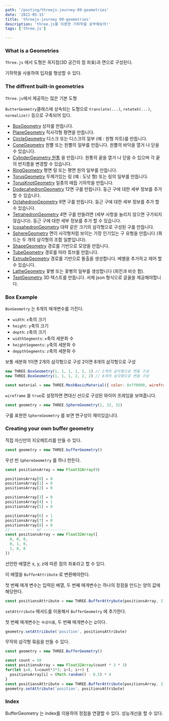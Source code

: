```yaml
---
path: '/posting/threejs-journey-09-geometries'
date: '2021-05-15'
title: 'threejs-journey 09-geometries'
description: 'three.js를 이용한 기하학을 공부해보자!'
tags: ['three.js']

---
```


### What is a Geometries

`Three.js` 에서 도형은 꼭지점(3D 공간의 점 좌표)과 면으로 구성된다.

기하학을 사용하여 입자를 형성할 수 있다.



### The diffrent built-in geometries

`Three.js`에서 제공하는 많은 기본 도형

`ButterGeometry`클래스에 상속되는 도형으로 `translate(...)`, `rotateX(...)`, `normalize()` 등으로 구축되어 있다.

- [BoxGeometry](https://threejs.org/docs/#api/en/geometries/BoxGeometry) 상자를 만듭니다.
- [PlaneGeometry](https://threejs.org/docs/#api/en/geometries/PlaneGeometry) 직사각형 평면을 만듭니다.
- [CircleGeometry](https://threejs.org/docs/#api/en/geometries/CircleGeometry) 디스크 또는 디스크의 일부 (예 : 원형 차트)를 만듭니다.
- [ConeGeometry](https://threejs.org/docs/#api/en/geometries/ConeGeometry) 원뿔 또는 원뿔의 일부를 만듭니다. 원뿔의 바닥을 열거 나 닫을 수 있습니다.
- [CylinderGeometry 원통](https://threejs.org/docs/#api/en/geometries/CylinderGeometry) 을 만듭니다. 원통의 끝을 열거 나 닫을 수 있으며 각 끝의 반지름을 변경할 수 있습니다.
- [RingGeometry](https://threejs.org/docs/#api/en/geometries/RingGeometry) 평면 링 또는 평면 원의 일부를 만듭니다.
- [TorusGeometry](https://threejs.org/docs/#api/en/geometries/TorusGeometry) 두께가있는 링 (예 : 도넛 형) 또는 링의 일부를 만듭니다.
- [TorusKnotGeometry](https://threejs.org/docs/#api/en/geometries/TorusKnotGeometry) 일종의 매듭 기하학을 만듭니다.
- [DodecahedronGeometry](https://threejs.org/docs/#api/en/geometries/DodecahedronGeometry) 12면 구를 만듭니다. 둥근 구에 대한 세부 정보를 추가 할 수 있습니다.
- [OctahedronGeometry](https://threejs.org/docs/#api/en/geometries/OctahedronGeometry) 8면 구를 만듭니다. 둥근 구에 대한 세부 정보를 추가 할 수 있습니다.
- [TetrahedronGeometry](https://threejs.org/docs/#api/en/geometries/TetrahedronGeometry) 4면 구를 만들려면 (세부 사항을 늘리지 않으면 구가되지 않습니다). 둥근 구에 대한 세부 정보를 추가 할 수 있습니다.
- [IcosahedronGeometry](https://threejs.org/docs/#api/en/geometries/IcosahedronGeometry) 대략 같은 크기의 삼각형으로 구성된 구를 만듭니다.
- [SphereGeometry](https://threejs.org/docs/#api/en/geometries/SphereGeometry) 면이 사각형처럼 보이는 가장 인기있는 구 유형을 만듭니다 (쿼드는 두 개의 삼각형의 조합 일뿐입니다).
- [ShapeGeometry](https://threejs.org/docs/#api/en/geometries/ShapeGeometry) 경로를 기반으로 모양을 만듭니다.
- [TubeGeometry](https://threejs.org/docs/#api/en/geometries/TubeGeometry) 경로를 따라 튜브를 만듭니다.
- [ExtrudeGeometry](https://threejs.org/docs/#api/en/geometries/ExtrudeGeometry) 경로를 기반으로 돌출을 생성합니다. 베벨을 추가하고 제어 할 수 있습니다.
- [LatheGeometry](https://threejs.org/docs/#api/en/geometries/LatheGeometry) 꽃병 또는 꽃병의 일부를 생성합니다 (회전과 비슷 함).
- [TextGeometry](https://threejs.org/docs/#api/en/geometries/TextGeometry) 3D 텍스트를 만듭니다. 서체 json 형식으로 글꼴을 제공해야합니다.



### Box Example

`BoxGeometry` 는 6개의 매개변수를 가진다.

- `width`: `x`축의 크기
- `height`: `y`축의 크기
- `depth`: `z`축의 크기
- `widthSegments`: `x`축의 세분화 수
- `heightSegments`: `y`축의 세분화 수
- `deppthSegments`: `z`축의 세분화 수

보통 세분화 1이면 2개의 삼각형으로 구성 2이면 8개의 삼각형으로 구성

 ```javascript
new THREE.BoxGeometry(1, 1, 1, 1, 1, 1) // 2개의 삼각형으로 면을 구성
new THREE.BoxGeometry(1, 1, 1, 2, 2, 2) // 8개의 삼각형으로 면을 구성
 ```

```javascript
const material = new THREE.MeshBasicMaterial({ color: 0xff0000, wireframe: true })
```

`wireframe` 을 `true`로 설정하면 면대신 선으로 구성된 와이어 프레임을 보여줍니다.

```javascript
const geometry = new THREE.SphereGeometry(1, 32, 32)
```

구를 표현한 `SphereGeometry` 를 보면 면구성이 재미있습니다.



### Creating your own buffer geometry

직접 자신만의 지오메트리를 만들 수 있다.

```javascript
const geometry = new THREE.bufferGeometry()
```

우선 빈 `SphereGeometry` 를 하나 만든다.

```javascript
const positionsArray = new Float32Array(9)

positionsArray[0] = 0
positionsArray[1] = 0
positionsArray[2] = 0

positionsArray[3] = 0
positionsArray[4] = 1
positionsArray[5] = 0

positionsArray[6] = 1
positionsArray[7] = 0
positionsArray[8] = 0
// ---------- or -----------
const positionsArray = new Float32Array([
  0, 0, 0,
  0, 1, 0,
  1, 0, 0
])
```

선언한 배열은 x, y, z에 따른 점의 좌표라고 할 수 있다.

이 배열을 `BufferAttribute` 로 변환해야한다.

첫 번째 매개 변수는 입력된 배열, 두 번째 매개변수는 하나의 정점을 만드는 양의 값에 해당한다.

```javascript
const positionsAttribute = new THREE.BufferAttrybute(positionsArray, 3)
```

`setAttrribute` 매서드를 이용해서 `BufferGeometry` 에 추가한다.

첫 번째 매개변수는 `속성이름`, 두 번째 매개변수는 `값`이다.

```javascript
geometry.setAttriibute('position', positionsAttribute)
```

무작위 삼각형 묶음을 만들 수 있다.

```javascript
const geometry = new THREE.BufferGeometry()

const count = 50
const positionsArray = new Float32Array(count * 3 * 3)
for(let i=0, l=count*3*3; i<l; i++) {
  positionsArray[i] = (Math.random() - 0.5) * 4
}
const positionsAttribute = new THREE.BufferAttribute(positionsArray, 3)
geometry.setAttribute('position', positionsAttribute)
```



### Index

BufferGeometry 는 index를 이용하여 정점을 연결할 수 있다. 성능개선을 할 수 있다.